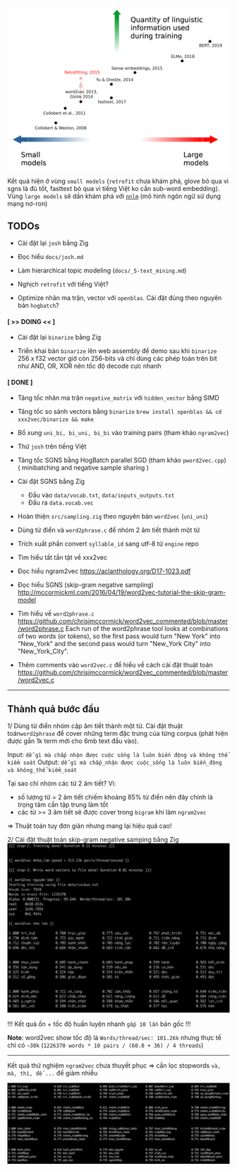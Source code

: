 ![](docs/files/xxx2vec.png)

Kết quả hiện ở vùng `small models` (`retrofit` chưa khám phá, glove bỏ qua vì sgns là đủ tốt, fasttext bỏ qua vì tiếng Việt ko cần sub-word embedding). Vùng `large models` sẽ dần khám phá với [`nnlm`](https://github.com/telexyz/nnlm) (mô hình ngôn ngữ sử dụng mạng nơ-ron)

## TODOs

* Cài đặt lại `josh` bằng Zig

* Đọc hiểu `docs/josh.md`

* Làm hierarchical topic modeling (`docs/_5-text_mining.md`)

* Nghịch `retrofit` với tiếng Việt?

* Optimize nhân ma trận, vector với `openblas`. Cài đặt đúng theo nguyên bản `hogbatch`?


#### [ >> DOING << ]

* Cài đặt lại `binarize` bằng Zig

* Triển khai bản `binarize` lên web assembly để demo
  sau khi `binarize` 256 x f32 vector giờ còn 256-bits và chỉ dùng các phép toán 
  trên bit như AND, OR, XOR nên tốc độ decode cực nhanh

#### [ DONE ]

* Tăng tốc nhân ma trận `negative_matrix` với `hidden_vector` bằng SIMD

* Tăng tốc so sánh vectors bằng `binarize`
  `brew install openblas && cd xxx2vec/binarize && make`

* Bổ xung `uni_bi, bi_uni, bi_bi` vào training pairs (tham khảo `ngram2vec`)

* Thử `josh` trên tiếng Việt

* Tăng tốc SGNS bằng HogBatch parallel SGD (tham khảo `pword2vec.cpp`)
  ( minibatching and negative sample sharing )

* Cài đặt SGNS bằng Zig
  - Đầu vào `data/vocab.txt`, `data/inputs_outputs.txt`
  - Đầu ra  `data.vocab.vec`

* Hoàn thiện `src/sampling.zig` theo nguyên bản `word2vec` (`uni_uni`)

* Dùng từ điển và `word2phrase.c` để nhóm 2 âm tiết thành một từ

* Trích xuất phần convert `syllable_id` sang utf-8 từ `engine` repo

* Tìm hiểu tất tần tật về xxx2vec

* Đọc hiểu ngram2vec
  https://aclanthology.org/D17-1023.pdf

* Đọc hiểu SGNS (skip-gram negative sampling)
  http://mccormickml.com/2016/04/19/word2vec-tutorial-the-skip-gram-model

* Tìm hiểu về `word2phrase.c`
  https://github.com/chrisjmccormick/word2vec_commented/blob/master/word2phrase.c
  Each run of the word2phrase tool looks at combinations of two words (or tokens), 
  so the first pass would turn "New York" into "New_York" and 
  the second pass would turn "New_York City" into "New_York_City".

* Thêm comments vào `word2vec.c` để hiểu về cách cài đặt thuật toán
  https://github.com/chrisjmccormick/word2vec_commented/blob/master/word2vec.c

- - -

## Thành quả bước đầu

1/ Dùng từ điển nhóm cặp âm tiết thành một từ. Cài đặt thuật toán`word2phrase` để cover những term đặc trưng của từng corpus (phát hiện được gần 1k term mới cho 6mb text đầu vào).

Input:  `dễ gì mà chấp nhận được cuộc sống là luôn biến động và không thể kiểm soát`
Output: `dễ gì mà chấp_nhận được cuộc_sống là luôn biến_động và không_thể kiểm_soát`

Tại sao chỉ nhóm các từ 2 âm tiết? Vì:
- số lượng từ = 2 âm tiết chiếm khoảng 85% từ điển nên đây chính là trọng tâm cần tập trung làm tốt
- các từ >= 3 âm tiết sẽ được cover trong `bigram` khi làm `ngram2vec`

=> Thuật toán tuy đơn giản nhưng mang lại hiệu quả cao!

2/ Cài đặt thuật toán skip-gram negative samping bằng Zig
![](docs/files/homemade.png)

!!! Kết quả ổn + tốc độ huấn luyện nhanh `gấp 10 lần` bản gốc !!!

__Note__: word2vec show tốc độ là `Words/thread/sec: 101.26k` nhưng thực tế chỉ có `~30k` (`1226370 words * 10 pairs / (60.0 + 36) / 4 threads`)

- - -

Kết quả thử nghiệm `ngram2vec` chưa thuyết phục
=> cần lọc stopwords `và, mà, thì, để ...` để giảm nhiễu

![](docs/files/ngram2vec_results.png)
